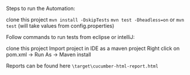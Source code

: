 Steps to run the Automation:

 clone this project
`mvn install -DskipTests`
`mvn test -Dheadless=on` or `mvn test` (will take values from config.properties)

Follow commands to run tests from eclipse or intelliJ:


clone this project
Import project in IDE as a maven project
Right click on pom.xml -> Run As -> Maven install

Reports can be found here  `\target\cucumber-html-report.html`
